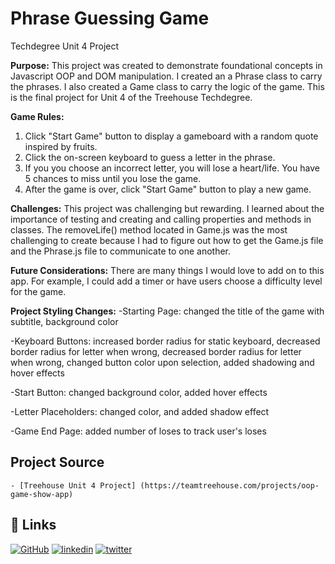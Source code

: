 # Phrase Guessing Game
 Techdegree Unit 4 Project

**Purpose:** 
    This project was created to demonstrate foundational concepts in Javascript OOP and DOM manipulation. I created an a Phrase class to carry the phrases. I also created a Game class to carry the logic of the game. This is the final project for Unit 4 of the Treehouse Techdegree.

**Game Rules:** 
1. Click "Start Game" button to display a gameboard with a random quote inspired by fruits.
2. Click the on-screen keyboard to guess a letter in the phrase.
3. If you you choose an incorrect letter, you will lose a heart/life. You have 5 chances to miss until you lose the game.
4. After the game is over, click "Start Game" button to play a new game. 

**Challenges:**
    This project was challenging but rewarding. I learned about the importance of testing and creating and calling properties and methods in classes. The removeLife() method located in Game.js was the most challenging to create because I had to figure out how to get the Game.js file and the Phrase.js file to communicate to one another. 

**Future Considerations:**
    There are many things I would love to add on to this app. For example, I could add a timer or have users choose a difficulty level for the game.

**Project Styling Changes:**
-Starting Page: changed the title of the game with subtitle, background color

-Keyboard Buttons: increased border radius for static keyboard, decreased border radius for letter when wrong, decreased border radius for letter when wrong, changed button color upon selection, added shadowing and hover effects

-Start Button: changed background color, added hover effects

-Letter Placeholders: changed color, and added shadow effect

-Game End Page: added number of loses to track user's loses

## Project Source
    - [Treehouse Unit 4 Project] (https://teamtreehouse.com/projects/oop-game-show-app)

## 🔗 Links
[![GitHub](https://img.shields.io/badge/github-%23121011.svg?style=for-the-badge&logo=github&logoColor=white)](https://github.com/tsipporahc)
[![linkedin](https://img.shields.io/badge/linkedin-0A66C2?style=for-the-badge&logo=linkedin&logoColor=white)](https://www.linkedin.com/in/tsipporahc/)
[![twitter](https://img.shields.io/badge/twitter-1DA1F2?style=for-the-badge&logo=twitter&logoColor=white)](https://twitter.com/tsipporahc)


